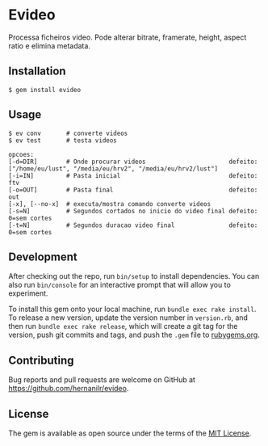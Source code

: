 # Evideo

Processa ficheiros video. Pode alterar bitrate, framerate, height, aspect ratio e elimina metadata.

## Installation

    $ gem install evideo

## Usage

    $ ev conv       # converte videos
    $ ev test       # testa videos

    opcoes:
    [-d=DIR]        # Onde procurar videos                       defeito: ["/home/eu/lust", "/media/eu/hrv2", "/media/eu/hrv2/lust"]
    [-i=IN]         # Pasta inicial                              defeito: ftv
    [-o=OUT]        # Pasta final                                defeito: out
    [-x], [--no-x]  # executa/mostra comando converte videos
    [-s=N]          # Segundos cortados no inicio do video final defeito: 0=sem cortes
    [-t=N]          # Segundos duracao video final               defeito: 0=sem cortes

## Development

After checking out the repo, run `bin/setup` to install dependencies. You can also run `bin/console` for an interactive prompt that will allow you to experiment.

To install this gem onto your local machine, run `bundle exec rake install`. To release a new version, update the version number in `version.rb`, and then run `bundle exec rake release`, which will create a git tag for the version, push git commits and tags, and push the `.gem` file to [rubygems.org](https://rubygems.org).

## Contributing

Bug reports and pull requests are welcome on GitHub at https://github.com/hernanilr/evideo.

## License

The gem is available as open source under the terms of the [MIT License](https://opensource.org/licenses/MIT).
